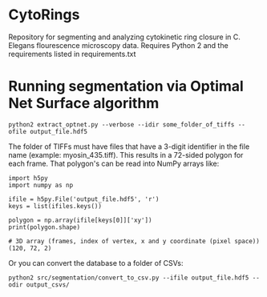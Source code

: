 # CytoRings
Repository for segmenting and analyzing cytokinetic ring closure in C. Elegans flourescence microscopy data. 
Requires Python 2 and the requirements listed in requirements.txt 

# Running segmentation via Optimal Net Surface algorithm

```
python2 extract_optnet.py --verbose --idir some_folder_of_tiffs --ofile output_file.hdf5
```

The folder of TIFFs must have files that have a 3-digit identifier in the file name (example: myosin_435.tiff).  This results in a 72-sided polygon for each frame.  That polygon's can be read into NumPy arrays like:

```
import h5py
import numpy as np

ifile = h5py.File('output_file.hdf5', 'r')
keys = list(ifiles.keys())

polygon = np.array(ifile[keys[0]]['xy'])
print(polygon.shape)

# 3D array (frames, index of vertex, x and y coordinate (pixel space))
(120, 72, 2)
```

Or you can convert the database to a folder of CSVs:

```
python2 src/segmentation/convert_to_csv.py --ifile output_file.hdf5 --odir output_csvs/
```
